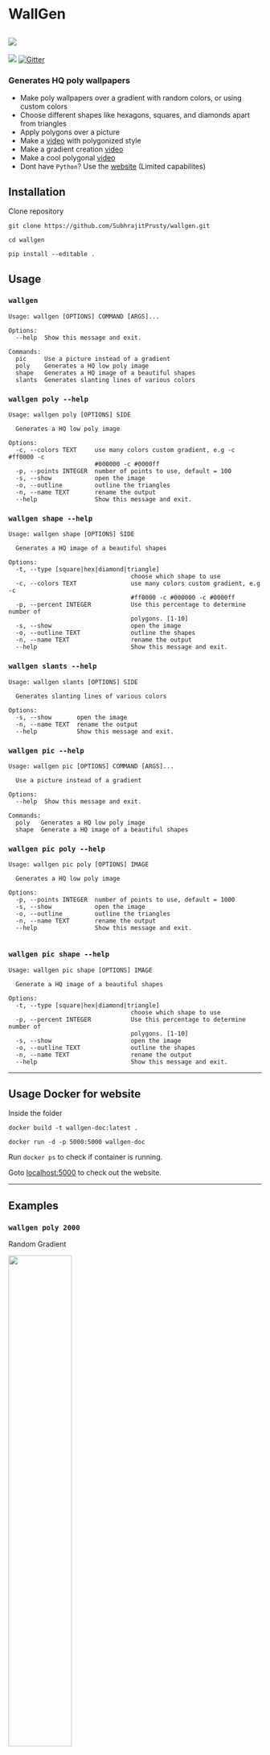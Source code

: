 # WallGen
![](https://img.shields.io/badge/Python-3-blue.svg?style=for-the-badge&logo=python)
---
[![](https://img.shields.io/badge/Website-blue.svg?style=for-the-badge)](http://wallgen.subhrajitpy.me/)
[![Gitter](https://img.shields.io/gitter/room/:user/:repo.svg?style=for-the-badge&colorB=00ddff)](https://gitter.im/wallgen/Lobby)

### Generates HQ poly wallpapers

- Make poly wallpapers over a gradient with random colors, or using custom colors
- Choose different shapes like hexagons, squares, and diamonds apart from triangles
- Apply polygons over a picture
- Make a [video](https://gist.github.com/SubhrajitPrusty/5f303202c615e42e12b1a640322f9fec) with polygonized style
- Make a gradient creation [video](https://gist.github.com/SubhrajitPrusty/e994ce8f3b643382328c1c779893a721)
- Make a cool polygonal [video](https://gist.github.com/SubhrajitPrusty/37cf527ca4d92ed4a19af91099984b51)
- Dont have `Python`? Use the [website](http://wallgen.subhrajitpy.me) (Limited capabilites)


## Installation

Clone repository

```
git clone https://github.com/SubhrajitPrusty/wallgen.git

cd wallgen

pip install --editable .
```

## Usage

### `wallgen`

```
Usage: wallgen [OPTIONS] COMMAND [ARGS]...

Options:
  --help  Show this message and exit.

Commands:
  pic     Use a picture instead of a gradient
  poly    Generates a HQ low poly image
  shape   Generates a HQ image of a beautiful shapes
  slants  Generates slanting lines of various colors

```

### `wallgen poly --help`

```
Usage: wallgen poly [OPTIONS] SIDE

  Generates a HQ low poly image

Options:
  -c, --colors TEXT     use many colors custom gradient, e.g -c #ff0000 -c
						#000000 -c #0000ff
  -p, --points INTEGER  number of points to use, default = 100
  -s, --show            open the image
  -o, --outline         outline the triangles
  -n, --name TEXT       rename the output
  --help                Show this message and exit.

```

### `wallgen shape --help`


```
Usage: wallgen shape [OPTIONS] SIDE

  Generates a HQ image of a beautiful shapes

Options:
  -t, --type [square|hex|diamond|triangle]
								  choose which shape to use
  -c, --colors TEXT               use many colors custom gradient, e.g -c
								  #ff0000 -c #000000 -c #0000ff
  -p, --percent INTEGER           Use this percentage to determine number of
								  polygons. [1-10]
  -s, --show                      open the image
  -o, --outline TEXT              outline the shapes
  -n, --name TEXT                 rename the output
  --help                          Show this message and exit.

```

### `wallgen slants --help`

```
Usage: wallgen slants [OPTIONS] SIDE

  Generates slanting lines of various colors

Options:
  -s, --show       open the image
  -n, --name TEXT  rename the output
  --help           Show this message and exit.

```

### `wallgen pic --help`

```
Usage: wallgen pic [OPTIONS] COMMAND [ARGS]...

  Use a picture instead of a gradient

Options:
  --help  Show this message and exit.

Commands:
  poly   Generates a HQ low poly image
  shape  Generate a HQ image of a beautiful shapes

```

### `wallgen pic poly --help`

```
Usage: wallgen pic poly [OPTIONS] IMAGE

  Generates a HQ low poly image

Options:
  -p, --points INTEGER  number of points to use, default = 1000
  -s, --show            open the image
  -o, --outline         outline the triangles
  -n, --name TEXT       rename the output
  --help                Show this message and exit.
  
```

### `wallgen pic shape --help`

```
Usage: wallgen pic shape [OPTIONS] IMAGE

  Generate a HQ image of a beautiful shapes

Options:
  -t, --type [square|hex|diamond|triangle]
								  choose which shape to use
  -p, --percent INTEGER           Use this percentage to determine number of
								  polygons. [1-10]
  -s, --show                      open the image
  -o, --outline TEXT              outline the shapes
  -n, --name TEXT                 rename the output
  --help                          Show this message and exit.

```
---

## Usage Docker for website

Inside the folder

`docker build -t wallgen-doc:latest .`

`docker run -d -p 5000:5000 wallgen-doc`

Run `docker ps` to check if container is running.

Goto [localhost:5000](http://localhost:5000) to check out the website.

---

## Examples


### `wallgen poly 2000`

Random Gradient

<img src="./images/demo1.png" width="50%">

### `wallgen poly 1000 --colors "#ff0000" --colors "#00ddff"`

Fixed color/gradient

<img src="./images/poly.png" width="50%">

### `wallgen poly 2000 -c "#dd0000" -c "#4455ff" --points 50`

Fixed no. of points

<img src="./images/demo9.png" width="50%">

### `wallgen poly 2000 -c "#dd0000" -c "#4455ff" -p 500`

Fixed no. of points

<img src="./images/demo8.png" width="50%">

### `wallgen poly 2000 -c "#ff0000" -c "#000000" -c "#0000ff"`

More than 2 colours

<img src="./images/demo3.png" width="50%">

### `wallgen poly 1000 -c "#ff0000" -c "#00ddff" -o "#2c2c2c"`

With outline

<img src="./images/poly-outline.png" width="50%">

### `wallgen shape 2000 -t square -c "#ff0099" -c "#00ddff"`

Square pattern

<img src="./images/square.png" width="50%">

### `wallgen shape 2000 -t square -c "#ff0099" -c "#00ddff" -o "#2c2c2c"`

Square pattern with Outline

<img src="./images/square-outline.png" width="50%">

### `wallgen shape 2000 -t hex -c "#ff0099" -c "#00ddff"`

Hexagon pattern

<img src="./images/hex.png" width="50%">

### `wallgen shape 2000 -t hex -c "#ff0099" -c "#00ddff" -o "#2c2c2c"`

Hexagon pattern with Outline

<img src="./images/hex-outline.png" width="50%">

### `wallgen shape 2000 -t diamond -c "#ff0099" -c "#00ddff"`

Diamond pattern

<img src="./images/diamond.png" width="50%">

### `wallgen shape 2000 -t diamond -c "#ff0099" -c "#00ddff" -o "#2c2c2c"`

Diamond pattern with Outline

<img src="./images/diamond-outline.png" width="50%">

### `wallgen shape 2000 -t triangle -c "#ff0099" -c "#00ddff"`

Triangle pattern

<img src="./images/triangle.png" width="50%">

### `wallgen shape 2000 -t triangle -c "#ff0099" -c "#00ddff" -o "#2c2c2c"`

Triangle pattern with Outline

<img src="./images/triangle-outline.png" width="50%">

### `wallgen slants 2000`

Slants pattern

<img src="./images/demo6.png" width="50%">

### `wallgen pic poly lion.jpg -p 50000`

Using a picture with 50000 points

1

<img src="./images/lion.jpg" width="50%">
<img src="./images/lion-poly.png" width="50%">

2

<img src="./images/anime.png" width="50%">
<img src="./images/anime-poly.png" width="50%">

3

<img src="./images/clouds.jpg" width="50%">
<img src="./images/clouds-poly.png" width="50%">



## Screenshots

### Homepage

![homepage](./images/web-home.png)

### Poly Page

![Polygon](./images/web-poly.png)

### Shapes Page

![Polygon](./images/web-shape.png)

### Pic Page

![Pic](./images/web-pic.png)
